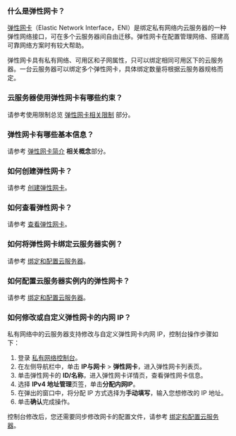 ### 什么是弹性网卡？

[弹性网卡](https://cloud.tencent.com/product/eni)（Elastic Network Interface，ENI）是绑定私有网络内云服务器的一种弹性网络接口，可在多个云服务器间自由迁移。弹性网卡在配置管理网络、搭建高可靠网络方案时有较大帮助。

弹性网卡具有私有网络、可用区和子网属性，只可以绑定相同可用区下的云服务器。一台云服务器可以绑定多个弹性网卡，具体绑定数量将根据云服务器规格而定。

### 云服务器使用弹性网卡有哪些约束？

请参考使用限制总览 [弹性网卡相关限制](https://cloud.tencent.com/document/product/213/15379#.E7.BD.91.E5.8D.A1.E7.9B.B8.E5.85.B3.E9.99.90.E5.88.B6) 部分。

### 弹性网卡有哪些基本信息？

请参考 [弹性网卡简介](https://cloud.tencent.com/document/product/213/6514) **相关概念**部分。

### 如何创建弹性网卡？

请参考 [创建弹性网卡](https://cloud.tencent.com/document/product/576/18534)。

### 如何查看弹性网卡？

请参考 [查看弹性网卡](https://cloud.tencent.com/document/product/576/18533)。

### 如何将弹性网卡绑定云服务器实例？

请参考 [绑定和配置云服务器](https://cloud.tencent.com/document/product/576/18535)。

### 如何配置云服务器实例内的弹性网卡？

请参考 [绑定和配置云服务器](https://cloud.tencent.com/document/product/576/18535)。

### 如何修改或自定义弹性网卡的内网 IP？

私有网络中的云服务器支持修改与自定义弹性网卡内网 IP，控制台操作步骤如下：

1. 登录 [私有网络控制台](https://console.cloud.tencent.com/vpc/vpc?rid=1)。
2. 在左侧导航栏中，单击 **IP与网卡** > **弹性网卡**，进入弹性网卡列表页。
3. 单击弹性网卡的 **ID/名称**，进入弹性网卡详情页，查看弹性网卡信息。
4. 选择 **IPv4 地址管理**页签，单击**分配内网IP**。
5. 在弹出的窗口中，将分配 IP 方式选择为**手动填写**，输入您想修改的 IP 地址。
6. 单击**确认**完成操作。

控制台修改后，您还需要同步修改网卡的配置文件，请参考 [绑定和配置云服务器](https://cloud.tencent.com/document/product/576/18535)。



